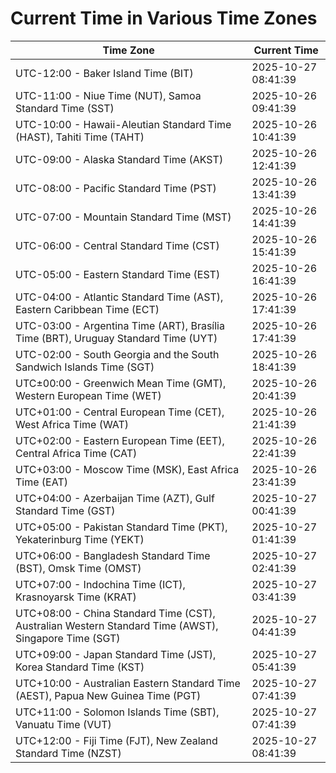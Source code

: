 # Current Time in Various Time Zones

| Time Zone | Current Time |
|-----------|--------------|
| UTC-12:00 - Baker Island Time (BIT) | 2025-10-27 08:41:39 |
| UTC-11:00 - Niue Time (NUT), Samoa Standard Time (SST) | 2025-10-26 09:41:39 |
| UTC-10:00 - Hawaii-Aleutian Standard Time (HAST), Tahiti Time (TAHT) | 2025-10-26 10:41:39 |
| UTC-09:00 - Alaska Standard Time (AKST) | 2025-10-26 12:41:39 |
| UTC-08:00 - Pacific Standard Time (PST) | 2025-10-26 13:41:39 |
| UTC-07:00 - Mountain Standard Time (MST) | 2025-10-26 14:41:39 |
| UTC-06:00 - Central Standard Time (CST) | 2025-10-26 15:41:39 |
| UTC-05:00 - Eastern Standard Time (EST) | 2025-10-26 16:41:39 |
| UTC-04:00 - Atlantic Standard Time (AST), Eastern Caribbean Time (ECT) | 2025-10-26 17:41:39 |
| UTC-03:00 - Argentina Time (ART), Brasília Time (BRT), Uruguay Standard Time (UYT) | 2025-10-26 17:41:39 |
| UTC-02:00 - South Georgia and the South Sandwich Islands Time (SGT) | 2025-10-26 18:41:39 |
| UTC±00:00 - Greenwich Mean Time (GMT), Western European Time (WET) | 2025-10-26 20:41:39 |
| UTC+01:00 - Central European Time (CET), West Africa Time (WAT) | 2025-10-26 21:41:39 |
| UTC+02:00 - Eastern European Time (EET), Central Africa Time (CAT) | 2025-10-26 22:41:39 |
| UTC+03:00 - Moscow Time (MSK), East Africa Time (EAT) | 2025-10-26 23:41:39 |
| UTC+04:00 - Azerbaijan Time (AZT), Gulf Standard Time (GST) | 2025-10-27 00:41:39 |
| UTC+05:00 - Pakistan Standard Time (PKT), Yekaterinburg Time (YEKT) | 2025-10-27 01:41:39 |
| UTC+06:00 - Bangladesh Standard Time (BST), Omsk Time (OMST) | 2025-10-27 02:41:39 |
| UTC+07:00 - Indochina Time (ICT), Krasnoyarsk Time (KRAT) | 2025-10-27 03:41:39 |
| UTC+08:00 - China Standard Time (CST), Australian Western Standard Time (AWST), Singapore Time (SGT) | 2025-10-27 04:41:39 |
| UTC+09:00 - Japan Standard Time (JST), Korea Standard Time (KST) | 2025-10-27 05:41:39 |
| UTC+10:00 - Australian Eastern Standard Time (AEST), Papua New Guinea Time (PGT) | 2025-10-27 07:41:39 |
| UTC+11:00 - Solomon Islands Time (SBT), Vanuatu Time (VUT) | 2025-10-27 07:41:39 |
| UTC+12:00 - Fiji Time (FJT), New Zealand Standard Time (NZST) | 2025-10-27 08:41:39 |
